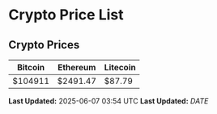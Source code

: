 # Crypto Price List

## Crypto Prices
| Bitcoin | Ethereum | Litecoin |
| ------- | -------- | -------- |
| $104911 | $2491.47 | $87.79 |
**Last Updated:** 2025-06-07 03:54 UTC
**Last Updated:** $DATE$
